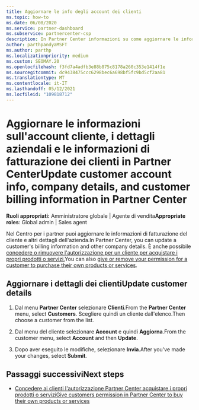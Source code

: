 ```yaml
---
title: Aggiornare le info degli account dei clienti
ms.topic: how-to
ms.date: 06/08/2020
ms.service: partner-dashboard
ms.subservice: partnercenter-csp
description: In Partner Center informazioni su come aggiornare le informazioni di fatturazione di un cliente o su come aggiornare i dettagli aziendali.
author: parthpandyaMSFT
ms.author: parthp
ms.localizationpriority: medium
ms.custom: SEOMAY.20
ms.openlocfilehash: f3fd7a4adfb3e88b875c8178a260c353e1414f1e
ms.sourcegitcommit: dc9438475ccc6298bec6a698bf5fc9bd5cf2aa81
ms.translationtype: MT
ms.contentlocale: it-IT
ms.lasthandoff: 05/12/2021
ms.locfileid: "109818712"
---
```

# <a name="update-customer-account-info-company-details-and-customer-billing-information-in-partner-center"></a><span data-ttu-id="7f71a-103">Aggiornare le informazioni sull'account cliente, i dettagli aziendali e le informazioni di fatturazione dei clienti in Partner Center</span><span class="sxs-lookup"><span data-stu-id="7f71a-103">Update customer account info, company details, and customer billing information in Partner Center</span></span>

<span data-ttu-id="7f71a-104">**Ruoli appropriati:** Amministratore globale | Agente di vendita</span><span class="sxs-lookup"><span data-stu-id="7f71a-104">**Appropriate roles**: Global admin | Sales agent</span></span>

<span data-ttu-id="7f71a-105">Nel Centro per i partner puoi aggiornare le informazioni di fatturazione del cliente e altri dettagli dell'azienda.</span><span class="sxs-lookup"><span data-stu-id="7f71a-105">In Partner Center, you can update a customer's billing information and other company details.</span></span> <span data-ttu-id="7f71a-106">È anche possibile [concedere o rimuovere l'autorizzazione per un cliente per acquistare i propri prodotti o servizi.](give-customers-permission.md)</span><span class="sxs-lookup"><span data-stu-id="7f71a-106">You can also [give or remove your permission for a customer to purchase their own products or services](give-customers-permission.md).</span></span>

## <a name="update-customer-details"></a><span data-ttu-id="7f71a-107">Aggiornare i dettagli dei clienti</span><span class="sxs-lookup"><span data-stu-id="7f71a-107">Update customer details</span></span>

1. <span data-ttu-id="7f71a-108">Dal menu **Partner Center** selezionare **Clienti**.</span><span class="sxs-lookup"><span data-stu-id="7f71a-108">From the **Partner Center** menu, select **Customers**.</span></span> <span data-ttu-id="7f71a-109">Scegliere quindi un cliente dall'elenco.</span><span class="sxs-lookup"><span data-stu-id="7f71a-109">Then choose a customer from the list.</span></span>

2. <span data-ttu-id="7f71a-110">Dal menu del cliente selezionare **Account** e quindi **Aggiorna**.</span><span class="sxs-lookup"><span data-stu-id="7f71a-110">From the customer menu, select **Account** and then **Update**.</span></span>

3. <span data-ttu-id="7f71a-111">Dopo aver eseguito le modifiche, selezionare **Invia**.</span><span class="sxs-lookup"><span data-stu-id="7f71a-111">After you've made your changes, select **Submit**.</span></span>

## <a name="next-steps"></a><span data-ttu-id="7f71a-112">Passaggi successivi</span><span class="sxs-lookup"><span data-stu-id="7f71a-112">Next steps</span></span>

- [<span data-ttu-id="7f71a-113">Concedere ai clienti l'autorizzazione Partner Center acquistare i propri prodotti o servizi</span><span class="sxs-lookup"><span data-stu-id="7f71a-113">Give customers permission in Partner Center to buy their own products or services</span></span>](give-customers-permission.md)
